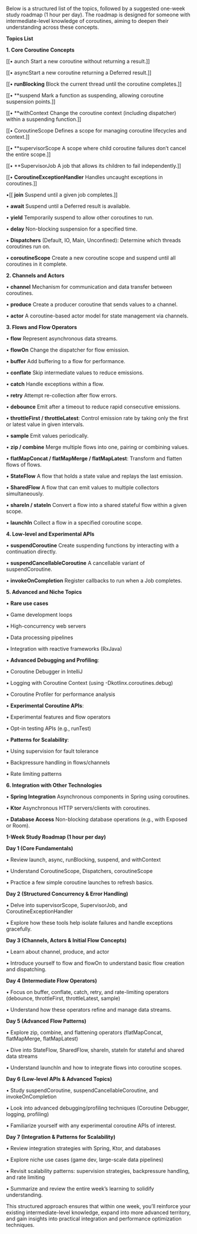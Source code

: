 Below is a structured list of the topics, followed by a suggested one-week study roadmap (1 hour per day). The roadmap is designed for someone with intermediate-level knowledge of coroutines, aiming to deepen their understanding across these concepts.

  

**Topics List**

  

**1. Core Coroutine Concepts**

[[• aunch Start a new coroutine without returning a result.]]

[[• asyncStart a new coroutine returning a Deferred result.]]

[[• **runBlocking** Block the current thread until the coroutine completes.]]

[[• **suspend Mark a function as suspending, allowing coroutine suspension points.]]

[[• **withContext Change the coroutine context (including dispatcher) within a suspending function.]]


[[•  CoroutineScope Defines a scope for managing coroutine lifecycles and context.]]


[[• **supervisorScope  A scope where child coroutine failures don’t cancel the entire scope.]]

[[• **SupervisorJob A job that allows its children to fail independently.]]


[[• **CoroutineExceptionHandler** Handles uncaught exceptions in coroutines.]]

•[[ **join**  Suspend until a given job completes.]]


• **await** Suspend until a Deferred result is available.

• **yield**  Temporarily suspend to allow other coroutines to run.

• **delay** Non-blocking suspension for a specified time.

• **Dispatchers** (Default, IO, Main, Unconfined): Determine which threads coroutines run on.

• **coroutineScope** Create a new coroutine scope and suspend until all coroutines in it complete.

  

**2. Channels and Actors**

• **channel**  Mechanism for communication and data transfer between coroutines.

• **produce** Create a producer coroutine that sends values to a channel.

• **actor** A coroutine-based actor model for state management via channels.

  

**3. Flows and Flow Operators**

• **flow**  Represent asynchronous data streams.

• **flowOn**  Change the dispatcher for flow emission.

• **buffer**  Add buffering to a flow for performance.

• **conflate**  Skip intermediate values to reduce emissions.

• **catch**  Handle exceptions within a flow.

• **retry**  Attempt re-collection after flow errors.

• **debounce**  Emit after a timeout to reduce rapid consecutive emissions.

• **throttleFirst / throttleLatest**: Control emission rate by taking only the first or latest value in given intervals.

• **sample**  Emit values periodically.

• **zip / combine**  Merge multiple flows into one, pairing or combining values.

• **flatMapConcat / flatMapMerge / flatMapLatest**: Transform and flatten flows of flows.

• **StateFlow**  A flow that holds a state value and replays the last emission.

• **SharedFlow**  A flow that can emit values to multiple collectors simultaneously.

• **shareIn / stateIn**  Convert a flow into a shared stateful flow within a given scope.

• **launchIn**  Collect a flow in a specified coroutine scope.

  

**4. Low-level and Experimental APIs**

• **suspendCoroutine**  Create suspending functions by interacting with a continuation directly.

• **suspendCancellableCoroutine**  A cancellable variant of suspendCoroutine.

• **invokeOnCompletion**  Register callbacks to run when a Job completes.

  

**5. Advanced and Niche Topics**

• **Rare use cases** 

• Game development loops

• High-concurrency web servers

• Data processing pipelines

• Integration with reactive frameworks (RxJava)

• **Advanced Debugging and Profiling**:

• Coroutine Debugger in IntelliJ

• Logging with Coroutine Context (using -Dkotlinx.coroutines.debug)

• Coroutine Profiler for performance analysis

• **Experimental Coroutine APIs**:

• Experimental features and flow operators

• Opt-in testing APIs (e.g., runTest)

• **Patterns for Scalability**:

• Using supervision for fault tolerance

• Backpressure handling in flows/channels

• Rate limiting patterns

  

**6. Integration with Other Technologies**

• **Spring Integration**  Asynchronous components in Spring using coroutines.

• **Ktor**  Asynchronous HTTP servers/clients with coroutines.

• **Database Access**  Non-blocking database operations (e.g., with Exposed or Room).

  

**1-Week Study Roadmap (1 hour per day)**

  

**Day 1 (Core Fundamentals)**

• Review launch, async, runBlocking, suspend, and withContext

• Understand CoroutineScope, Dispatchers, coroutineScope

• Practice a few simple coroutine launches to refresh basics.

  

**Day 2 (Structured Concurrency & Error Handling)**

• Delve into supervisorScope, SupervisorJob, and CoroutineExceptionHandler

• Explore how these tools help isolate failures and handle exceptions gracefully.

  

**Day 3 (Channels, Actors & Initial Flow Concepts)**

• Learn about channel, produce, and actor

• Introduce yourself to flow and flowOn to understand basic flow creation and dispatching.

  

**Day 4 (Intermediate Flow Operators)**

• Focus on buffer, conflate, catch, retry, and rate-limiting operators (debounce, throttleFirst, throttleLatest, sample)

• Understand how these operators refine and manage data streams.

  

**Day 5 (Advanced Flow Patterns)**

• Explore zip, combine, and flattening operators (flatMapConcat, flatMapMerge, flatMapLatest)

• Dive into StateFlow, SharedFlow, shareIn, stateIn for stateful and shared data streams

• Understand launchIn and how to integrate flows into coroutine scopes.

  

**Day 6 (Low-level APIs & Advanced Topics)**

• Study suspendCoroutine, suspendCancellableCoroutine, and invokeOnCompletion

• Look into advanced debugging/profiling techniques (Coroutine Debugger, logging, profiling)

• Familiarize yourself with any experimental coroutine APIs of interest.

  

**Day 7 (Integration & Patterns for Scalability)**

• Review integration strategies with Spring, Ktor, and databases

• Explore niche use cases (game dev, large-scale data pipelines)

• Revisit scalability patterns: supervision strategies, backpressure handling, and rate limiting

• Summarize and review the entire week’s learning to solidify understanding.

  

This structured approach ensures that within one week, you’ll reinforce your existing intermediate-level knowledge, expand into more advanced territory, and gain insights into practical integration and performance optimization techniques.